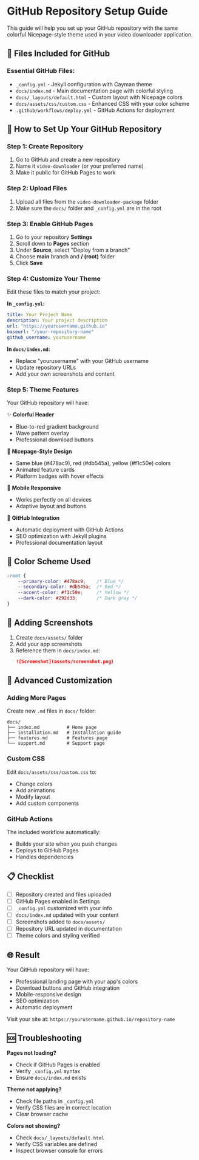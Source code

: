 # GitHub Repository Setup Guide

This guide will help you set up your GitHub repository with the same colorful Nicepage-style theme used in your video downloader application.

## 📁 Files Included for GitHub

### Essential GitHub Files:
- `_config.yml` - Jekyll configuration with Cayman theme
- `docs/index.md` - Main documentation page with colorful styling
- `docs/_layouts/default.html` - Custom layout with Nicepage colors
- `docs/assets/css/custom.css` - Enhanced CSS with your color scheme
- `.github/workflows/deploy.yml` - GitHub Actions for deployment

## 🚀 How to Set Up Your GitHub Repository

### Step 1: Create Repository
1. Go to GitHub and create a new repository
2. Name it `video-downloader` (or your preferred name)
3. Make it public for GitHub Pages to work

### Step 2: Upload Files
1. Upload all files from the `video-downloader-package` folder
2. Make sure the `docs/` folder and `_config.yml` are in the root

### Step 3: Enable GitHub Pages
1. Go to your repository **Settings**
2. Scroll down to **Pages** section
3. Under **Source**, select "Deploy from a branch"
4. Choose **main** branch and **/ (root)** folder
5. Click **Save**

### Step 4: Customize Your Theme
Edit these files to match your project:

**In `_config.yml`:**
```yaml
title: Your Project Name
description: Your project description
url: "https://yourusername.github.io"
baseurl: "/your-repository-name"
github_username: yourusername
```

**In `docs/index.md`:**
- Replace "yourusername" with your GitHub username
- Update repository URLs
- Add your own screenshots and content

### Step 5: Theme Features

Your GitHub repository will have:

✨ **Colorful Header**
- Blue-to-red gradient background
- Wave pattern overlay
- Professional download buttons

🎨 **Nicepage-Style Design**
- Same blue (#478ac9), red (#db545a), yellow (#f1c50e) colors
- Animated feature cards
- Platform badges with hover effects

📱 **Mobile Responsive**
- Works perfectly on all devices
- Adaptive layout and buttons

🚀 **GitHub Integration**
- Automatic deployment with GitHub Actions
- SEO optimization with Jekyll plugins
- Professional documentation layout

## 🎯 Color Scheme Used

```css
:root {
    --primary-color: #478ac9;    /* Blue */
    --secondary-color: #db545a;  /* Red */
    --accent-color: #f1c50e;     /* Yellow */
    --dark-color: #292d33;       /* Dark gray */
}
```

## 📸 Adding Screenshots

1. Create `docs/assets/` folder
2. Add your app screenshots
3. Reference them in `docs/index.md`:
   ```markdown
   ![Screenshot](assets/screenshot.png)
   ```

## 🔧 Advanced Customization

### Adding More Pages
Create new `.md` files in `docs/` folder:
```
docs/
├── index.md          # Home page
├── installation.md   # Installation guide
├── features.md       # Features page
└── support.md        # Support page
```

### Custom CSS
Edit `docs/assets/css/custom.css` to:
- Change colors
- Add animations
- Modify layout
- Add custom components

### GitHub Actions
The included workflow automatically:
- Builds your site when you push changes
- Deploys to GitHub Pages
- Handles dependencies

## 📋 Checklist

- [ ] Repository created and files uploaded
- [ ] GitHub Pages enabled in Settings
- [ ] `_config.yml` customized with your info
- [ ] `docs/index.md` updated with your content
- [ ] Screenshots added to `docs/assets/`
- [ ] Repository URL updated in documentation
- [ ] Theme colors and styling verified

## 🌐 Result

Your GitHub repository will have:
- Professional landing page with your app's colors
- Download buttons and GitHub integration
- Mobile-responsive design
- SEO optimization
- Automatic deployment

Visit your site at: `https://yourusername.github.io/repository-name`

## 🆘 Troubleshooting

**Pages not loading?**
- Check if GitHub Pages is enabled
- Verify `_config.yml` syntax
- Ensure `docs/index.md` exists

**Theme not applying?**
- Check file paths in `_config.yml`
- Verify CSS files are in correct location
- Clear browser cache

**Colors not showing?**
- Check `docs/_layouts/default.html`
- Verify CSS variables are defined
- Inspect browser console for errors